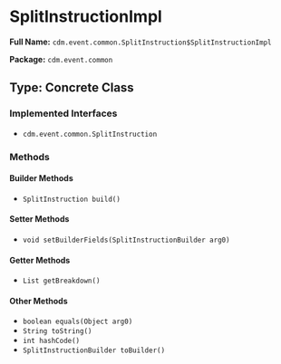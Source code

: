 # SplitInstructionImpl

**Full Name:** `cdm.event.common.SplitInstruction$SplitInstructionImpl`

**Package:** `cdm.event.common`

## Type: Concrete Class

### Implemented Interfaces

- `cdm.event.common.SplitInstruction`

### Methods

#### Builder Methods

- `SplitInstruction build()`

#### Setter Methods

- `void setBuilderFields(SplitInstructionBuilder arg0)`

#### Getter Methods

- `List getBreakdown()`

#### Other Methods

- `boolean equals(Object arg0)`
- `String toString()`
- `int hashCode()`
- `SplitInstructionBuilder toBuilder()`

